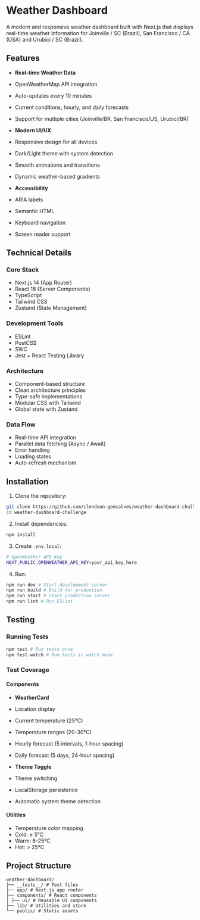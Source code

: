 # Weather Dashboard

A modern and responsive weather dashboard built with Next.js that displays real-time weather information for Joinville / SC (Brazil), San Francisco / CA (USA) and Urubici / SC (Brazil).



## Features

- **Real-time Weather Data**
- OpenWeatherMap API integration
- Auto-updates every 10 minutes
- Current conditions, hourly, and daily forecasts
- Support for multiple cities (Joinville/BR, San Francisco/US, Urubici/BR)

- **Modern UI/UX**
- Responsive design for all devices
- Dark/Light theme with system detection
- Smooth animations and transitions
- Dynamic weather-based gradients

- **Accessibility**
- ARIA labels
- Semantic HTML
- Keyboard navigation
- Screen reader support



##  Technical Details

### Core Stack

- Next.js 14 (App Router)
- React 18 (Server Components)
- TypeScript
- Tailwind CSS
- Zustand (State Management)

### Development Tools

- ESLint
- PostCSS
- SWC
- Jest + React Testing Library

### Architecture

- Component-based structure
- Clean architecture principles
- Type-safe implementations
- Modular CSS with Tailwind
- Global state with Zustand

### Data Flow

- Real-time API integration
- Parallel data fetching (Async / Await)
- Error handling
- Loading states
- Auto-refresh mechanism



## Installation

1. Clone the repository:

```bash
git clone https://github.com/clendson-goncalves/weather-dashboard-challenge.git
cd weather-dashboard-challenge
```

2. Install dependencies:

```bash
npm install
```

3. Create `.env.local`:

```bash
# OpenWeather API Key
NEXT_PUBLIC_OPENWEATHER_API_KEY=your_api_key_here
```

4. Run:

```bash
npm run dev # Start development server
npm run build # Build for production
npm run start # Start production server
npm run lint # Run ESLint
```


  
## Testing

### Running Tests

```bash
npm test # Run tests once
npm test:watch # Run tests in watch mode
```

### Test Coverage

#### Components

- **WeatherCard**
- Location display
- Current temperature (25°C)
- Temperature ranges (20-30°C)
- Hourly forecast (5 intervals, 1-hour spacing)
- Daily forecast (5 days, 24-hour spacing)

- **Theme Toggle**
- Theme switching
- LocalStorage persistence
- Automatic system theme detection


#### Utilities

- Temperature color mapping
- Cold: ≤ 5°C
- Warm: 6-25°C
- Hot: > 25°C



## Project Structure

```
weather-dashboard/
├── __tests__/ # Test files
├── app/ # Next.js app router
├── components/ # React components
│ ├── ui/ # Reusable UI components
├── lib/ # Utilities and store
└── public/ # Static assets
```

